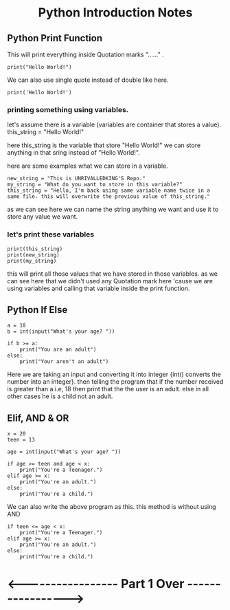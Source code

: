 <h1 align="center"> Python Introduction Notes</h1>

## Python Print Function

This will print everything inside Quotation marks "......" .

```
print("Hello World!")
```

We can also use single quote instead of double like here.

```
print('Hello World!')
```

### printing something using variables.

let's assume there is a variable (variables are container that stores a value).
this_string = "Hello World!"

here this_string is the variable that store "Hello World!" we can store anything in that sring instead of "Hello World!".

here are some examples what we can store in a variable.

```
new_string = "This is UNRIVALLEDKING'S Repo."
my_string = "What do you want to store in this variable?"
this_string = "Hello, I'm back using same variable name twice in a same file. this will overwrite the previous value of this_string."
```

as we can see here we can name the string anything we want and use it to store any value we want.

### let's print these variables

```
print(this_string)
print(new_string)
print(my_string)
```

this will print all those values that we have stored in those variables. as we can see here that we didn't used any Quotation mark here 'cause we are using variables and calling that variable inside the print function.

## Python If Else

```
a = 18
b = int(input("What's your age? "))

if b >= a:
    print("You are an adult")
else:
    print("Your aren't an adult")
```

Here we are taking an input and converting it into integer {int() converts the number into an integer}.
then telling the program that if the number received is greater than a i.e, 18 then print that the the user is an adult.
else in all other cases he is a child not an adult.

## Elif, AND & OR

```
x = 20
teen = 13

age = int(input("What's your age? "))

if age >= teen and age < x:
    print("You're a Teenager.")
elif age >= x:
    print("You're an adult.")
else:
    print("You're a child.")
```

We can also write the above program as this. this method is without using AND

```
if teen <= age < x:
    print("You're a Teenager.")
elif age >= x:
    print("You're an adult.")
else:
    print("You're a child.")
```

# <----------------- Part 1 Over ----------------->
